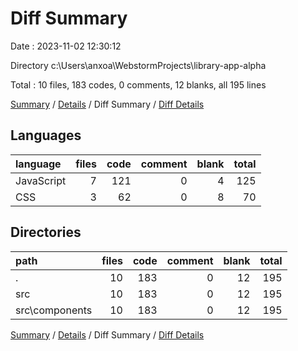 # Diff Summary

Date : 2023-11-02 12:30:12

Directory c:\\Users\\anxoa\\WebstormProjects\\library-app-alpha

Total : 10 files,  183 codes, 0 comments, 12 blanks, all 195 lines

[Summary](results.md) / [Details](details.md) / Diff Summary / [Diff Details](diff-details.md)

## Languages
| language | files | code | comment | blank | total |
| :--- | ---: | ---: | ---: | ---: | ---: |
| JavaScript | 7 | 121 | 0 | 4 | 125 |
| CSS | 3 | 62 | 0 | 8 | 70 |

## Directories
| path | files | code | comment | blank | total |
| :--- | ---: | ---: | ---: | ---: | ---: |
| . | 10 | 183 | 0 | 12 | 195 |
| src | 10 | 183 | 0 | 12 | 195 |
| src\\components | 10 | 183 | 0 | 12 | 195 |

[Summary](results.md) / [Details](details.md) / Diff Summary / [Diff Details](diff-details.md)